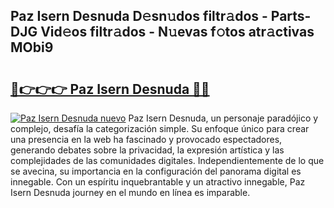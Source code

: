 ## Paz Isern Desnuda D𝚎sn𝚞dos filtr𝚊dos - Parts-DJG Vid𝚎os filtr𝚊dos - N𝚞evas f𝚘tos atr𝚊ctivas MObi9

# <h2><a href="http://mb18z1.tromn.icu/?c=Paz+Isern+Desnuda">🔗👉👉👉 Paz Isern Desnuda 🔗🔗</a></h2>

[![Paz Isern Desnuda nuevo](https://i.imgur.com/pEAQMta.gif)](http://mb18z1.tromn.icu/?c=Paz+Isern+Desnuda)
Paz Isern Desnuda, un personaje paradójico y complejo, desafía la categorización simple. Su enfoque único para crear una presencia en la web ha fascinado y provocado espectadores, generando debates sobre la privacidad, la expresión artística y las complejidades de las comunidades digitales. Independientemente de lo que se avecina, su importancia en la configuración del panorama digital es innegable. Con un espíritu inquebrantable y un atractivo innegable, Paz Isern Desnuda journey en el mundo en línea es imparable.

